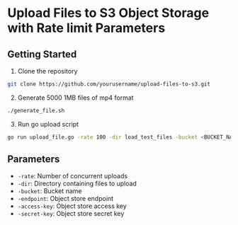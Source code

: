 # Upload Files to S3 Object Storage with Rate limit Parameters

## Getting Started

1. Clone the repository

```bash
git clone https://github.com/yourusername/upload-files-to-s3.git
```

2. Generate 5000 1MB files of mp4 format

```bash
./generate_file.sh
```

3. Run go upload script

```bash
go run upload_file.go -rate 100 -dir load_test_files -bucket <BUCKET_NAME> -endpoint <OBJECT_STORE_ENDPOINT> -access-key <OBJECT_STORE_ACCESS_KEY> -secret-key <OBJECT_STORE_SECRET_KEY>
```

## Parameters

- `-rate`: Number of concurrent uploads
- `-dir`: Directory containing files to upload
- `-bucket`: Bucket name
- `-endpoint`: Object store endpoint
- `-access-key`: Object store access key
- `-secret-key`: Object store secret key
